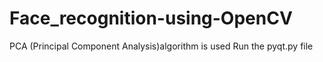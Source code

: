 # Face_recognition-using-OpenCV
PCA (Principal Component Analysis)algorithm is used
Run the pyqt.py file
